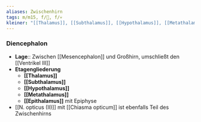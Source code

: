 ```yaml
---
aliases: Zwischenhirn
tags: m/m15, f/🧠, f/💀
kleiner: "[[Thalamus]], [[Subthalamus]], [[Hypothalamus]], [[Metathalamus]], [[Epithalamus]]"
---
```

### Diencephalon 
- **Lage**:: Zwischen [[Mesencephalon]] und Großhirn, umschließt den [[Ventrikel III]]
- **Etagengliederung**
	- **[[Thalamus]]**
	- **[[Subthalamus]]**
	- **[[Hypothalamus]]**
	- **[[Metathalamus]]**
	- **[[Epithalamus]]** mit Epiphyse
- [[N. opticus (II)]] mit [[Chiasma opticum]] ist ebenfalls Teil des Zwischenhirns
